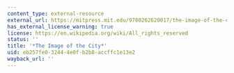 ```yaml
---
content_type: external-resource
external_url: https://mitpress.mit.edu/9780262620017/the-image-of-the-city/
has_external_license_warning: true
license: https://en.wikipedia.org/wiki/All_rights_reserved
status: ''
title: '*The Image of the City*'
uid: eb257fe0-3244-4e0f-b2b8-accffc1e13e2
wayback_url: ''
---
```


